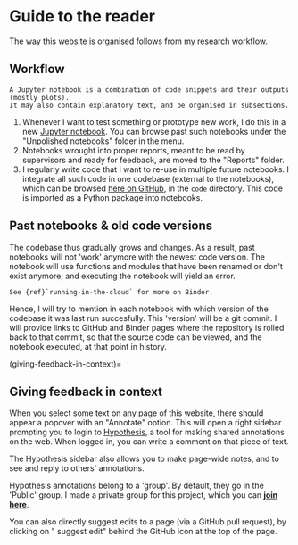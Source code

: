 # Guide to the reader

The way this website is organised follows from my research workflow.


## Workflow

```{margin}
A Jupyter notebook is a combination of code snippets and their outputs (mostly plots).
It may also contain explanatory text, and be organised in subsections.
```

 1. Whenever I want to test something or prototype new work, I do this in a new [Jupyter notebook](https://jupyter.org/). You can browse past such notebooks under the "Unpolished notebooks" folder in the menu.
 2. Notebooks wrought into proper reports, meant to be read by supervisors and ready for feedback, are moved to the "Reports" folder.
 3. I regularly write code that I want to re-use in multiple future notebooks. I integrate all such code in one codebase (external to the notebooks), which can be browsed [here on GitHub](https://github.com/tfiers/voltage-to-wiring-sim), in the `code` directory. This code is imported as a Python package into notebooks.


## Past notebooks & old code versions

The codebase thus gradually grows and changes. As a result, past notebooks will not 'work' anymore with the newest code version.
The notebook will use functions and modules that have been renamed or don't exist anymore, and executing the notebook will yield an error.

```{margin}
See {ref}`running-in-the-cloud` for more on Binder.
```
Hence, I will try to mention in each notebook with which version of the codebase it was last run succesfully.
This 'version' will be a git commit. I will provide links to GitHub and Binder pages
where the repository is rolled back to that commit,
so that the source code can be viewed, and the notebook executed, at that point in history.


(giving-feedback-in-context)=
## Giving feedback in context

When you select some text on any page of this website, there should appear a popover with an "Annotate" option.
This will open a right sidebar prompting you to login to [Hypothesis](https://web.hypothes.is/about/), a tool for making shared annotations on the web.
When logged in, you can write a comment on that piece of text.

The Hypothesis sidebar also allows you to make page-wide notes, and to see and reply to others' annotations.

Hypothesis annotations belong to a 'group'. By default, they go in the 'Public' group.
I made a private group for this project, which you can **[join here](https://hypothes.is/groups/GNPzGXJn/voltage-to-wiring)**.

You can also directly suggest edits to a page (via a GitHub pull request), by clicking on
"<i class="fas fa-pencil-alt"></i> suggest edit" 
behind the GitHub icon <i class="fab fa-github"></i> at the top of the page.
